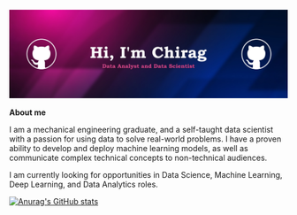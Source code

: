 [![Chirag B Has a lot of ideas.](https://github.com/Chirag05B/Chirag05B/blob/main/Chirag%20Header.jpg)](https://www.linkedin.com/in/chirag05b)

**About me**

I am a mechanical engineering graduate, and a self-taught data scientist with a passion for using data to solve real-world problems. I have a proven ability to develop and deploy machine learning models, as well as communicate complex technical concepts to non-technical audiences.

I am currently looking for opportunities in Data Science, Machine Learning, Deep Learning, and Data Analytics roles.



[![Anurag's GitHub stats](https://github-readme-stats.vercel.app/api?username=Chirag05B&show_icons=true&theme=radical)](https://github.com/anuraghazra/github-readme-stats)
